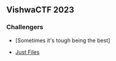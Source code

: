 ## VishwaCTF 2023

### Challengers

- [Sometimes it's tough being the best]
<!--- [CID]
- [I see wires everywhere]
- [XOr]
- [Quick Heal]
- [Guatemala]
- [I love You]-->
- [Just Files]()
<!-- [Can you see me]-->
